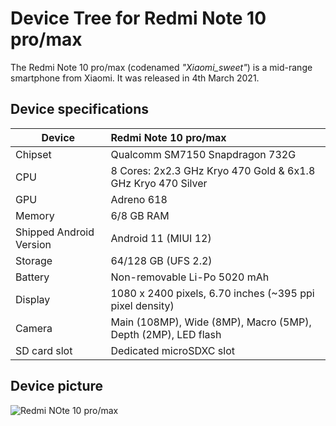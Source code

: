 # Device Tree for Redmi Note 10 pro/max
The Redmi Note 10 pro/max (codenamed _"Xiaomi_sweet"_) is a mid-range smartphone from Xiaomi.
It was released in 4th March 2021.

## Device specifications

| Device                   | Redmi Note 10 pro/max                                        |
| -------------------------| :------------------------------------------------------------|
| Chipset                  | Qualcomm SM7150 Snapdragon 732G                              |
| CPU                      | 8 Cores: 2x2.3 GHz Kryo 470 Gold & 6x1.8 GHz Kryo 470 Silver |
| GPU                      | Adreno 618                                                   |
| Memory                   | 6/8 GB RAM                                                   |
| Shipped Android Version  | Android 11 (MIUI 12)                                         |
| Storage                  | 64/128 GB (UFS 2.2)                                          |
| Battery                  | Non-removable Li-Po 5020 mAh                                 |
| Display                  | 1080 x 2400 pixels, 6.70 inches (~395 ppi pixel density)     |
| Camera                   | Main (108MP), Wide (8MP), Macro (5MP), Depth (2MP), LED flash|
| SD card slot             | Dedicated microSDXC slot                                     |

## Device picture

![Redmi NOte 10 pro/max](https://fdn2.gsmarena.com/vv/pics/xiaomi/xiaomi-redmi-note10-pro-1.jpg)
